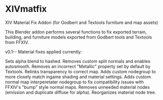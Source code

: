 # XIVmatfix
XIV Material Fix Addon (for Godbert and Textools furniture and map assets)

This Blender addon performs several functions to fix exported terrain, building, and furniture models exported from Godbert tools and Textools from FFXIV. 

v0.1--
Material fixes applied currently:

Sets alpha blend to hashed.
Removes custom split normals and enables autosmooth.
Removes an incorrect "Metallic" property set by default by Textools.
Relinks transparency to correct map.
Adds custom nodegroup to more closely match ingame shading and material settings.
Adds custom normal map interperetater nodegroup to fix compatibility issues with FFXIV's "bump" style normal maps.
Removes unneeded material nodes (emission and duplicate diffuse for alpha).
Reorganizes material node tree.
